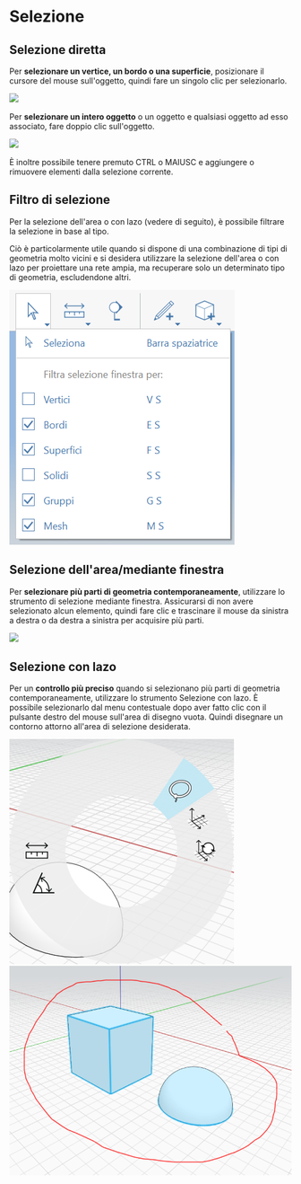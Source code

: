 # Selezione

## Selezione diretta

Per **selezionare un vertice, un bordo o una superficie**, posizionare il cursore del mouse sull'oggetto, quindi fare un singolo clic per selezionarlo.

![](../.gitbook/assets/direct\_selection1.png)

Per **selezionare un intero oggetto** o un oggetto e qualsiasi oggetto ad esso associato, fare doppio clic sull'oggetto.

![](../.gitbook/assets/direct\_selection2.png)

È inoltre possibile tenere premuto CTRL o MAIUSC e aggiungere o rimuovere elementi dalla selezione corrente.

## Filtro di selezione

Per la selezione dell'area o con lazo (vedere di seguito), è possibile filtrare la selezione in base al tipo.

Ciò è particolarmente utile quando si dispone di una combinazione di tipi di geometria molto vicini e si desidera utilizzare la selezione dell'area o con lazo per proiettare una rete ampia, ma recuperare solo un determinato tipo di geometria, escludendone altri.

![](<../.gitbook/assets/selection-filter (1).png>)

## Selezione dell'area/mediante finestra

Per **selezionare più parti di geometria contemporaneamente**, utilizzare lo strumento di selezione mediante finestra. Assicurarsi di non avere selezionato alcun elemento, quindi fare clic e trascinare il mouse da sinistra a destra o da destra a sinistra per acquisire più parti.

![](../.gitbook/assets/direct\_selection3.png)

## Selezione con lazo

Per un **controllo più preciso** quando si selezionano più parti di geometria contemporaneamente, utilizzare lo strumento Selezione con lazo. È possibile selezionarlo dal menu contestuale dopo aver fatto clic con il pulsante destro del mouse sull'area di disegno vuota. Quindi disegnare un contorno attorno all'area di selezione desiderata.

![](../.gitbook/assets/lasso1.png)\
![](../.gitbook/assets/lasso2.png)

